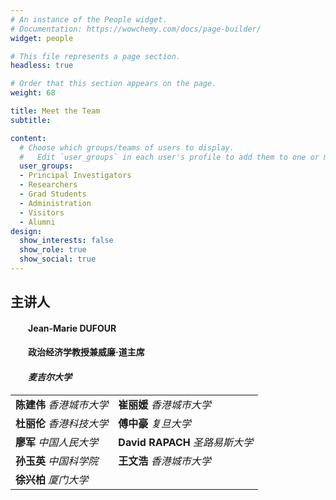 ```yaml
---
# An instance of the People widget.
# Documentation: https://wowchemy.com/docs/page-builder/
widget: people

# This file represents a page section.
headless: true

# Order that this section appears on the page.
weight: 68

title: Meet the Team
subtitle:

content:
  # Choose which groups/teams of users to display.
  #   Edit `user_groups` in each user's profile to add them to one or more of these groups.
  user_groups:
  - Principal Investigators
  - Researchers
  - Grad Students
  - Administration
  - Visitors
  - Alumni
design:
  show_interests: false
  show_role: true
  show_social: true
---
```

## **主讲人** 
#### &emsp;&emsp;**Jean-Marie DUFOUR**  
#### &emsp;&emsp;**政治经济学教授兼威廉·道主席**
#### &emsp;&emsp;*麦吉尔大学*

|                           |                                 |
| ------------------------- | ------------------------------- |
| **陈建伟** *香港城市大学* | **崔丽媛**  *香港城市大学*      |
| **杜丽伦** *香港科技大学* | **傅中豪** *复旦大学*           |
| **廖军** *中国人民大学*   | **David RAPACH** *圣路易斯大学* |
| **孙玉英** *中国科学院*   | **王文浩**  *香港城市大学*      |
| **徐兴柏** *厦门大学*     |                                 |

